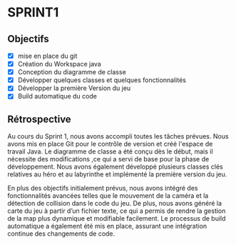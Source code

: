 # SPRINT1

## Objectifs

- [x]  mise en place du git
- [x]  Création du Workspace java
- [x]  Conception du diagramme de classe 
- [x]  Développer quelques classes et quelques fonctionnalités
- [x]  Développer la première Version du jeu 
- [x]  Build automatique du code  

## Rétrospective

Au cours du Sprint 1, nous avons accompli toutes les tâches prévues. Nous avons mis en place Git pour le contrôle de version et créé l'espace de travail Java. Le diagramme de classe a été conçu dès le début, mais il nécessite des modifications ,ce qui a servi de base pour la phase de développement. Nous avons également développé plusieurs classes clés relatives au héro et au labyrinthe et implémenté la première version du jeu.

En plus des objectifs initialement prévus, nous avons intégré des fonctionnalités avancées telles que le mouvement de la caméra et la détection de collision dans le code du jeu. De plus, nous avons généré la carte du jeu à partir d’un fichier texte, ce qui a permis de rendre la gestion de la map plus dynamique et modifiable facilement. Le processus de build automatique a également été mis en place, assurant une intégration continue des changements de code.

